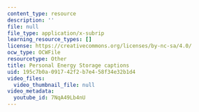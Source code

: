 ```yaml
---
content_type: resource
description: ''
file: null
file_type: application/x-subrip
learning_resource_types: []
license: https://creativecommons.org/licenses/by-nc-sa/4.0/
ocw_type: OCWFile
resourcetype: Other
title: Personal Energy Storage captions
uid: 195c7b0a-0917-42f2-b7e4-58f34e32b1d4
video_files:
  video_thumbnail_file: null
video_metadata:
  youtube_id: 7NqA49Lb4nU
---
```

